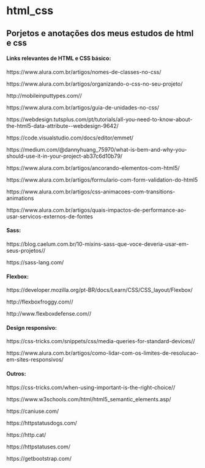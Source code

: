 # html_css
<h2>Porjetos e anotações dos meus estudos de html e css</h2>

<h4>Links relevantes de HTML e CSS básico:</h4>
  <p>https://www.alura.com.br/artigos/nomes-de-classes-no-css/</p>
  <p>https://www.alura.com.br/artigos/organizando-o-css-no-seu-projeto/</p>
  <p>http://mobileinputtypes.com//</p>
  <p>https://www.alura.com.br/artigos/guia-de-unidades-no-css/</p>
  <p>https://webdesign.tutsplus.com/pt/tutorials/all-you-need-to-know-about-the-html5-data-attribute--webdesign-9642/</p>
  <p>https://code.visualstudio.com/docs/editor/emmet/</p>
  <p>https://medium.com/@dannyhuang_75970/what-is-bem-and-why-you-should-use-it-in-your-project-ab37c6d10b79/</p>
  <p>https://www.alura.com.br/artigos/ancorando-elementos-com-html5/</p>
  <p>https://www.alura.com.br/artigos/formulario-com-form-validation-do-html5</p>
  <p>https://www.alura.com.br/artigos/css-animacoes-com-transitions-animations</p>
  <p>https://www.alura.com.br/artigos/quais-impactos-de-performance-ao-usar-servicos-externos-de-fontes</p>
  
<h4>Sass:</h4>
  <p>https://blog.caelum.com.br/10-mixins-sass-que-voce-deveria-usar-em-seus-projetos//</p>
  <p>https://sass-lang.com/</p>
  
<h4>Flexbox:</h4>
  <p>https://developer.mozilla.org/pt-BR/docs/Learn/CSS/CSS_layout/Flexbox/</p>
  <p>http://flexboxfroggy.com//</p>
  <p>http://www.flexboxdefense.com//</p>
  
<h4>Design responsivo:</h4>
  <p>https://css-tricks.com/snippets/css/media-queries-for-standard-devices//</p>
  <p>https://www.alura.com.br/artigos/como-lidar-com-os-limites-de-resolucao-em-sites-responsivos/</p>
  
<h4>Outros:</h4>
  <p>https://css-tricks.com/when-using-important-is-the-right-choice//</p>
  <p>https://www.w3schools.com/html/html5_semantic_elements.asp/</p>
  <p>https://caniuse.com/</p>
  <p>https://httpstatusdogs.com/</p>
  <p>https://http.cat/</p>
  <p>https://httpstatuses.com/</p>
  <p>https://getbootstrap.com/</p>
